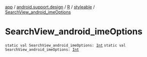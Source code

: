 [app](../../../index.md) / [android.support.design](../../index.md) / [R](../index.md) / [styleable](index.md) / [SearchView_android_imeOptions](.)

# SearchView_android_imeOptions

`static val SearchView_android_imeOptions: `[`Int`](https://kotlinlang.org/api/latest/jvm/stdlib/kotlin/-int/index.html)
`static val SearchView_android_imeOptions: `[`Int`](https://kotlinlang.org/api/latest/jvm/stdlib/kotlin/-int/index.html)